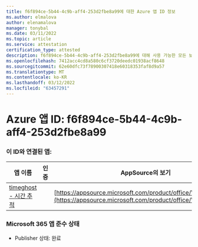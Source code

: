 ```yaml
---
title: f6f894ce-5b44-4c9b-aff4-253d2fbe8a99에 대한 Azure 앱 ID 정보
ms.author: elmalova
author: elenamalova
manager: tonybal
ms.date: 03/11/2022
ms.topic: article
ms.service: attestation
certification_type: attested
description: f6f894ce-5b44-4c9b-aff4-253d2fbe8a99에 대해 사용 가능한 모든 보안 및 규정 준수 정보입니다.
ms.openlocfilehash: 7412acc4cd8a580c6cf3720deedc01938acf8648
ms.sourcegitcommit: 62e60dfc73f78900307418e60318353faf8d9a57
ms.translationtype: MT
ms.contentlocale: ko-KR
ms.lasthandoff: 03/12/2022
ms.locfileid: "63457291"
---
```

# <a name="azure-app-id-f6f894ce-5b44-4c9b-aff4-253d2fbe8a99"></a>Azure 앱 ID: f6f894ce-5b44-4c9b-aff4-253d2fbe8a99


### <a name="apps-associated-with-this-id"></a>이 ID와 연결된 앱:
| **앱 이름** | **인증** | **AppSource의 보기** |
|--------------|---------------|-----------------------|
| [timeghost - 시간 추적](../forward/WA200001532) |  | [https://appsource.microsoft.com/product/office/WA200001532](https://appsource.microsoft.com/product/office/WA200001532) |

### <a name="microsoft-365-app-compliance-status"></a>Microsoft 365 앱 준수 상태
- Publisher 상태: 완료
